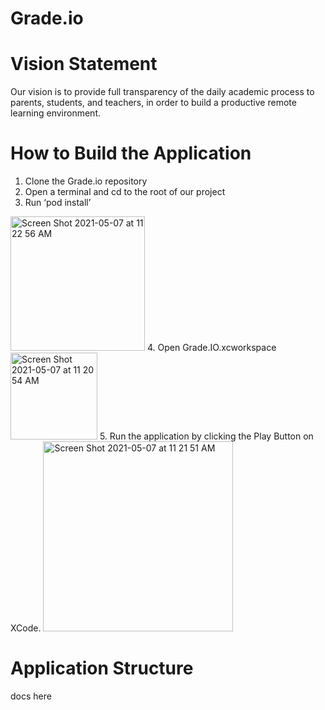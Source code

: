 # Grade.io
#
# Vision Statement
Our vision is to provide full transparency of the daily academic process to parents, students, and teachers, in order to build a productive remote learning environment.
#
# How to Build the Application
1. Clone the Grade.io repository 
2. Open a terminal and cd to the root of our project
3. Run ‘pod install’
<img width="215" alt="Screen Shot 2021-05-07 at 11 22 56 AM" src="https://user-images.githubusercontent.com/49224676/117492571-9fd3ad80-af26-11eb-8818-c46de2141212.png">
4. Open Grade.IO.xcworkspace
<img width="139" alt="Screen Shot 2021-05-07 at 11 20 54 AM" src="https://user-images.githubusercontent.com/49224676/117492321-4b303280-af26-11eb-8d8f-46296d70e4d7.png">
5. Run the application by clicking the Play Button on XCode.
<img width="304" alt="Screen Shot 2021-05-07 at 11 21 51 AM" src="https://user-images.githubusercontent.com/49224676/117492427-6dc24b80-af26-11eb-995c-f98a983e87ad.png">

# Application Structure
docs here
